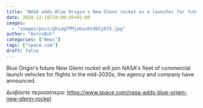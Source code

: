 ```yaml
---
title: "NASA adds Blue Origin's New Glenn rocket as a launcher for future missions"
date: 2020-12-18T19:00:45+01:00
images:
  - "images/post/ghiagTPMjabasbtdDCy6t5.jpg"
author: "AstroBot"
categories: ["News"]
tags: ["space.com"]
draft: false
---
```


Blue Origin's future New Glenn rocket will join NASA's fleet of commercial launch vehicles for flights in the mid-2020s, the agency and company have announced. 

Διαβάστε περισσότερα: https://www.space.com/nasa-adds-blue-origin-new-glenn-rocket
